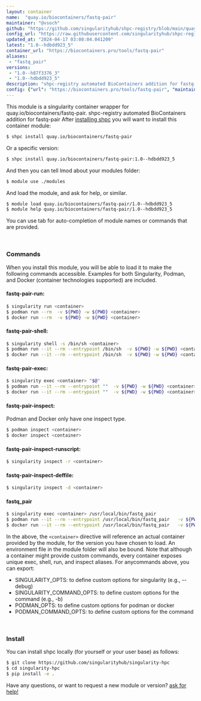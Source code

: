 ```yaml
---
layout: container
name:  "quay.io/biocontainers/fastq-pair"
maintainer: "@vsoch"
github: "https://github.com/singularityhub/shpc-registry/blob/main/quay.io/biocontainers/fastq-pair/container.yaml"
config_url: "https://raw.githubusercontent.com/singularityhub/shpc-registry/main/quay.io/biocontainers/fastq-pair/container.yaml"
updated_at: "2024-04-17 03:08:04.041209"
latest: "1.0--hdbdd923_5"
container_url: "https://biocontainers.pro/tools/fastq-pair"
aliases:
 - "fastq_pair"
versions:
 - "1.0--h87f3376_3"
 - "1.0--hdbdd923_5"
description: "shpc-registry automated BioContainers addition for fastq-pair"
config: {"url": "https://biocontainers.pro/tools/fastq-pair", "maintainer": "@vsoch", "description": "shpc-registry automated BioContainers addition for fastq-pair", "latest": {"1.0--hdbdd923_5": "sha256:520a373c0d126db156e8b5aedd3ac0049db960360cb889724c2736d7f1295f44"}, "tags": {"1.0--h87f3376_3": "sha256:7d3baecef5283435197244b5c3db6dfb7b51060089e4c464307c90af43262a78", "1.0--hdbdd923_5": "sha256:520a373c0d126db156e8b5aedd3ac0049db960360cb889724c2736d7f1295f44"}, "docker": "quay.io/biocontainers/fastq-pair", "aliases": {"fastq_pair": "/usr/local/bin/fastq_pair"}}
---
```


This module is a singularity container wrapper for quay.io/biocontainers/fastq-pair.
shpc-registry automated BioContainers addition for fastq-pair
After [installing shpc](#install) you will want to install this container module:


```bash
$ shpc install quay.io/biocontainers/fastq-pair
```

Or a specific version:

```bash
$ shpc install quay.io/biocontainers/fastq-pair:1.0--hdbdd923_5
```

And then you can tell lmod about your modules folder:

```bash
$ module use ./modules
```

And load the module, and ask for help, or similar.

```bash
$ module load quay.io/biocontainers/fastq-pair/1.0--hdbdd923_5
$ module help quay.io/biocontainers/fastq-pair/1.0--hdbdd923_5
```

You can use tab for auto-completion of module names or commands that are provided.

<br>

### Commands

When you install this module, you will be able to load it to make the following commands accessible.
Examples for both Singularity, Podman, and Docker (container technologies supported) are included.

#### fastq-pair-run:

```bash
$ singularity run <container>
$ podman run --rm  -v ${PWD} -w ${PWD} <container>
$ docker run --rm  -v ${PWD} -w ${PWD} <container>
```

#### fastq-pair-shell:

```bash
$ singularity shell -s /bin/sh <container>
$ podman run --it --rm --entrypoint /bin/sh  -v ${PWD} -w ${PWD} <container>
$ docker run --it --rm --entrypoint /bin/sh  -v ${PWD} -w ${PWD} <container>
```

#### fastq-pair-exec:

```bash
$ singularity exec <container> "$@"
$ podman run --it --rm --entrypoint ""  -v ${PWD} -w ${PWD} <container> "$@"
$ docker run --it --rm --entrypoint ""  -v ${PWD} -w ${PWD} <container> "$@"
```

#### fastq-pair-inspect:

Podman and Docker only have one inspect type.

```bash
$ podman inspect <container>
$ docker inspect <container>
```

#### fastq-pair-inspect-runscript:

```bash
$ singularity inspect -r <container>
```

#### fastq-pair-inspect-deffile:

```bash
$ singularity inspect -d <container>
```


#### fastq_pair

```bash
$ singularity exec <container> /usr/local/bin/fastq_pair
$ podman run --it --rm --entrypoint /usr/local/bin/fastq_pair   -v ${PWD} -w ${PWD} <container> -c " $@"
$ docker run --it --rm --entrypoint /usr/local/bin/fastq_pair   -v ${PWD} -w ${PWD} <container> -c " $@"
```



In the above, the `<container>` directive will reference an actual container provided
by the module, for the version you have chosen to load. An environment file in the
module folder will also be bound. Note that although a container
might provide custom commands, every container exposes unique exec, shell, run, and
inspect aliases. For anycommands above, you can export:

 - SINGULARITY_OPTS: to define custom options for singularity (e.g., --debug)
 - SINGULARITY_COMMAND_OPTS: to define custom options for the command (e.g., -b)
 - PODMAN_OPTS: to define custom options for podman or docker
 - PODMAN_COMMAND_OPTS: to define custom options for the command

<br>

### Install

You can install shpc locally (for yourself or your user base) as follows:

```bash
$ git clone https://github.com/singularityhub/singularity-hpc
$ cd singularity-hpc
$ pip install -e .
```

Have any questions, or want to request a new module or version? [ask for help!](https://github.com/singularityhub/singularity-hpc/issues)